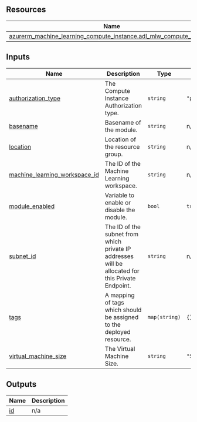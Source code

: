 <!-- BEGIN_TF_DOCS -->
## Resources

| Name | Type |
|------|------|
| [azurerm_machine_learning_compute_instance.adl_mlw_compute_instance](https://registry.terraform.io/providers/hashicorp/azurerm/latest/docs/resources/machine_learning_compute_instance) | resource |

## Inputs

| Name | Description | Type | Default | Required |
|------|-------------|------|---------|:--------:|
| <a name="input_authorization_type"></a> [authorization\_type](#input\_authorization\_type) | The Compute Instance Authorization type. | `string` | `"personal"` | no |
| <a name="input_basename"></a> [basename](#input\_basename) | Basename of the module. | `string` | n/a | yes |
| <a name="input_location"></a> [location](#input\_location) | Location of the resource group. | `string` | n/a | yes |
| <a name="input_machine_learning_workspace_id"></a> [machine\_learning\_workspace\_id](#input\_machine\_learning\_workspace\_id) | The ID of the Machine Learning workspace. | `string` | n/a | yes |
| <a name="input_module_enabled"></a> [module\_enabled](#input\_module\_enabled) | Variable to enable or disable the module. | `bool` | `true` | no |
| <a name="input_subnet_id"></a> [subnet\_id](#input\_subnet\_id) | The ID of the subnet from which private IP addresses will be allocated for this Private Endpoint. | `string` | n/a | yes |
| <a name="input_tags"></a> [tags](#input\_tags) | A mapping of tags which should be assigned to the deployed resource. | `map(string)` | `{}` | no |
| <a name="input_virtual_machine_size"></a> [virtual\_machine\_size](#input\_virtual\_machine\_size) | The Virtual Machine Size. | `string` | `"STANDARD_DS2_V2"` | no |

## Outputs

| Name | Description |
|------|-------------|
| <a name="output_id"></a> [id](#output\_id) | n/a |
<!-- END_TF_DOCS -->